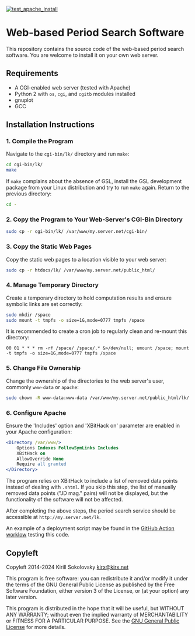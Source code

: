 [![test_apache_install](https://github.com/kirxkirx/lk/actions/workflows/test_apache_install.yml/badge.svg)](https://github.com/kirxkirx/lk/actions/workflows/test_apache_install.yml)

# Web-based Period Search Software

This repository contains the source code of the web-based period search software. You are welcome to install it on your own web server.

## Requirements

- A CGI-enabled web server (tested with Apache)
- Python 2 with `os`, `cgi`, and `cgitb` modules installed
- gnuplot
- GCC

## Installation Instructions

### 1. Compile the Program

Navigate to the `cgi-bin/lk/` directory and run `make`:

```bash
cd cgi-bin/lk/
make
```

If `make` complains about the absence of GSL, install the GSL development package from your Linux distribution and try to run `make` again. Return to the previous directory:

```bash
cd -
```

### 2. Copy the Program to Your Web-Server's CGI-Bin Directory

```bash
sudo cp -r cgi-bin/lk/ /var/www/my.server.net/cgi-bin/
```

### 3. Copy the Static Web Pages

Copy the static web pages to a location visible to your web server:

```bash
sudo cp -r htdocs/lk/ /var/www/my.server.net/public_html/
```

### 4. Manage Temporary Directory

Create a temporary directory to hold computation results and ensure symbolic links are set correctly:

```bash
sudo mkdir /space
sudo mount -t tmpfs -o size=1G,mode=0777 tmpfs /space
```

It is recommended to create a cron job to regularly clean and re-mount this directory:

```cron
00 01 * * * rm -rf /space/ /space/.* &>/dev/null; umount /space; mount -t tmpfs -o size=1G,mode=0777 tmpfs /space
```

### 5. Change File Ownership

Change the ownership of the directories to the web server's user, commonly `www-data` or `apache`:

```bash
sudo chown -R www-data:www-data /var/www/my.server.net/public_html/lk/ /var/www/my.server.net/cgi-bin/lk
```

### 6. Configure Apache

Ensure the 'Includes' option and 'XBitHack on' parameter are enabled in your Apache configuration:

```apache
<Directory /var/www/>
    Options Indexes FollowSymLinks Includes
    XBitHack on
    AllowOverride None
    Require all granted
</Directory>
```

The program relies on XBitHack to include a list of removed data points instead of dealing with `.shtml`. If you skip this step, the list of manually removed data points ("JD mag." pairs) will not be displayed, but the functionality of the software will not be affected.

After completing the above steps, the period search service should be accessible at `http://my.server.net/lk`.

An example of a deployment script may be found in the [GitHub Action worklow](https://github.com/kirxkirx/lk/blob/main/.github/workflows/test_apache_install.yml) testing this code.

## Copyleft

Copyleft 2014-2024 Kirill Sokolovsky <kirx@kirx.net>

This program is free software: you can redistribute it and/or modify it under the terms of the GNU General Public License as published by the Free Software Foundation, either version 3 of the License, or (at your option) any later version.

This program is distributed in the hope that it will be useful, but WITHOUT ANY WARRANTY; without even the implied warranty of MERCHANTABILITY or FITNESS FOR A PARTICULAR PURPOSE. See the [GNU General Public License](http://www.gnu.org/licenses/) for more details.
